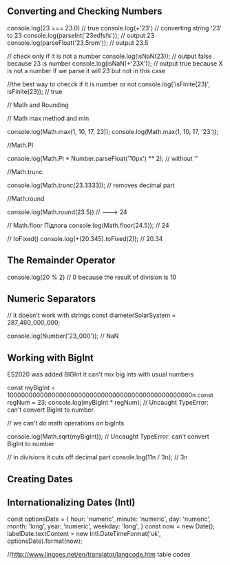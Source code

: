## Converting and Checking Numbers

console.log(23 === 23.0) // true
console.log(+'23') // converting string '23' to 23
console.log(parseInt('23edfsfs')); // output 23
console.log(parseFloat('23.5rem')); // output 23.5

// check only if it is not a number
console.log(isNaN(23)); // output false because 23 is number
console.log(isNaN(+'23X')); // output true because X is not a number if we parse it will 23 but not in this case

//the best way to checck if it is number or not
console.log('isFinite(23)', isFinite(23)); // true

// Math and Rounding

// Math max method and min

console.log(Math.max(1, 10, 17, 23));
console.log(Math.max(1, 10, 17, '23'));

//Math.PI

console.log(Math.PI \* Number.parseFloat('10px') \*\* 2); // without '\'

//Math.trunc

console.log(Math.trunc(23.3333)); // removes decimal part

//Math.round

console.log(Math.round(23.5)) // ---> 24

// Math.floor
Підлога
console.log(Math.floor(24.5)); // 24

// toFixed()
console.log(+(20.345).toFixed(2)); // 20.34

## The Remainder Operator

console.log(20 % 2) // 0 because the result of division is 10

## Numeric Separators

// it doesn't work with strings
const diameterSolarSystem = 287_460_000_000;

console.log(Number('23_000')); // NaN

## Working with BigInt

ES2020 was added BIGInt
it can't mix big ints with usual numbers

const myBigInt = 1000000000000000000000000000000000000000000000000n
const regNum = 23;
console.log(myBigInt \* regNum); // Uncaught TypeError: can't convert BigInt to number

// we can't do math operations on bigInts

console.log(Math.sqrt(myBigInt)); // Uncaught TypeError: can't convert BigInt to number

// in divisions it cuts off decimal part
console.log(11n / 3n); // 3n

## Creating Dates

## Internationalizing Dates (Intl)

 const optionsDate = {
    hour: 'numeric',
    minute: 'numeric',
    day: 'numeric',
    month: 'long',
    year: 'numeric',
    weekday: 'long',
  }
  const now = new Date();
  labelDate.textContent = new Intl.DateTimeFormat('uk', optionsDate).format(now);

//http://www.lingoes.net/en/translator/langcode.htm table codes
